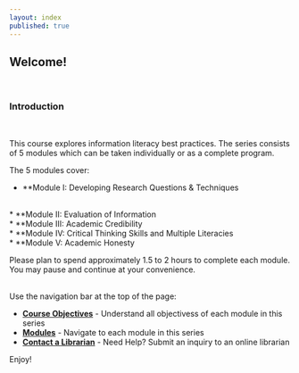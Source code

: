 ```yaml
---
layout: index
published: true
---
```


<h2>Welcome!</h2>
<br> 

<h3>Introduction</h3>
<br> 

This course explores information literacy best practices.  The series consists of 5 modules which can be taken individually or as a complete program.
<br> 

The 5 modules cover: 
<br> 

* **Module I: Developing Research Questions & Techniques
<br> 
* **Module II: Evaluation of Information
<br> 
* **Module III: Academic Credibility
<br> 
* **Module IV: Critical Thinking Skills and Multiple Literacies
<br> 
* **Module V: Academic Honesty
<br> 

Please plan to spend approximately 1.5 to 2 hours to complete each module. You may pause and continue at your convenience. 
<br> 
<br> 


Use the navigation bar at the top of the page:
* **[Course Objectives](/modules/setup/getting-started/)** - Understand all objectivess of each module in this series
* **[Modules](/modules/content/markdown-and-media)** -  Navigate to each module in this series
* **[Contact a Librarian](/modules/customize/favicon)** - Need Help? Submit an inquiry to an online librarian 

Enjoy!
